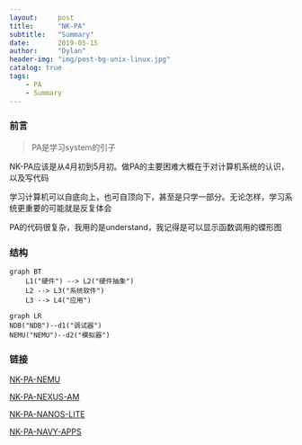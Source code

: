 ```yaml
---
layout:     post
title:      "NK-PA"
subtitle:   "Summary"
date:       2019-05-15
author:     "Dylan"
header-img: "img/post-bg-unix-linux.jpg"
catalog: true
tags:
    - PA
    - Summary
---
```




### 前言

> PA是学习system的引子

NK-PA应该是从4月初到5月初。做PA的主要困难大概在于对计算机系统的认识，以及写代码

学习计算机可以自底向上，也可自顶向下，甚至是只学一部分。无论怎样，学习系统更重要的可能就是反复体会

PA的代码很复杂，我用的是understand，我记得是可以显示函数调用的蝶形图



### 结构 

```flow
graph BT
    L1("硬件") --> L2("硬件抽象")
    L2 --> L3("系统软件")
    L3 --> L4("应用")
```

```mermaid
graph LR
NDB("NDB")--d1("调试器")
NEMU("NEMU")--d2("模拟器")
```


### 链接 

[NK-PA-NEMU](https://blovetree.github.io/2019/05/15/NK-PA-NEMU/)

[NK-PA-NEXUS-AM](https://blovetree.github.io/2019/05/15/NK-PA-NEXUS-AM/)

[NK-PA-NANOS-LITE](https://blovetree.github.io/2019/05/15/NK-PA-NANOS-LITE/)

[NK-PA-NAVY-APPS](https://blovetree.github.io/2019/05/15/NK-PA-NAVY-APPS/)